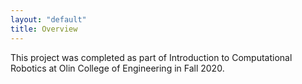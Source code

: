 ```yaml
---
layout: "default"
title: Overview
---
```

This project was completed as part of Introduction to Computational Robotics at Olin College of Engineering in Fall 2020.
